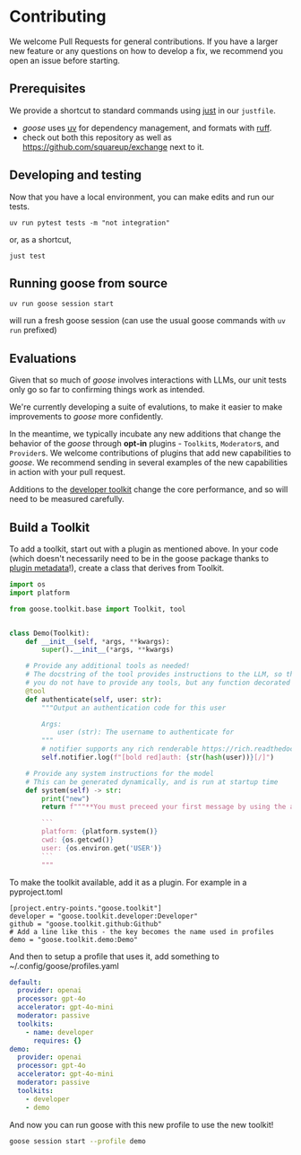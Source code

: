 # Contributing

We welcome Pull Requests for general contributions. If you have a larger new feature or any questions on how
to develop a fix, we recommend you open an issue before starting.

## Prerequisites

We provide a shortcut to standard commands using [just][just] in our `justfile`.

* *goose* uses [uv][uv] for dependency management, and formats with [ruff][ruff].
* check out both this repository as well as https://github.com/squareup/exchange next to it. 

## Developing and testing

Now that you have a local environment, you can make edits and run our tests. 

```
uv run pytest tests -m "not integration"
```

or, as a shortcut, 

```
just test
```

## Running goose from source

`uv run goose session start`

will run a fresh goose session (can use the usual goose commands with `uv run` prefixed)



## Evaluations

Given that so much of *goose* involves interactions with LLMs, our unit tests only go so far to
confirming things work as intended.

We're currently developing a suite of evalutions, to make it easier to make improvements to *goose* more confidently.

In the meantime, we typically incubate any new additions that change the behavior of the *goose*
through **opt-in** plugins - `Toolkit`s, `Moderator`s, and `Provider`s. We welcome contributions of plugins 
that add new capabilities to *goose*. We recommend sending in several examples of the new capabilities 
in action with your pull request.

Additions to the [developer toolkit][developer] change the core performance, and so will need to be measured carefully.

## Build a Toolkit

To add a toolkit, start out with a plugin as mentioned above. In your code (which doesn't necessarily need to be
in the goose package thanks to [plugin metadata][plugin]!), create a class that derives from Toolkit.

```python
import os
import platform

from goose.toolkit.base import Toolkit, tool


class Demo(Toolkit):
    def __init__(self, *args, **kwargs):
        super().__init__(*args, **kwargs)

    # Provide any additional tools as needed!
    # The docstring of the tool provides instructions to the LLM, so they are important to tune
    # you do not have to provide any tools, but any function decorated with @tool will be available
    @tool
    def authenticate(self, user: str):
        """Output an authentication code for this user

        Args:
            user (str): The username to authenticate for
        """
        # notifier supports any rich renderable https://rich.readthedocs.io/en/stable/introduction.html#quick-start
        self.notifier.log(f"[bold red]auth: {str(hash(user))}[/]")

    # Provide any system instructions for the model
    # This can be generated dynamically, and is run at startup time
    def system(self) -> str:
        print("new")
        return f"""**You must preceed your first message by using the authenticate tool for the current user**

        ```
        platform: {platform.system()}
        cwd: {os.getcwd()}
        user: {os.environ.get('USER')}
        ```
        """
```

To make the toolkit available, add it as a plugin. For example in a pyproject.toml
```
[project.entry-points."goose.toolkit"]
developer = "goose.toolkit.developer:Developer"
github = "goose.toolkit.github:Github"
# Add a line like this - the key becomes the name used in profiles
demo = "goose.toolkit.demo:Demo"
```

And then to setup a profile that uses it, add something to ~/.config/goose/profiles.yaml
```yaml
default:
  provider: openai
  processor: gpt-4o
  accelerator: gpt-4o-mini
  moderator: passive
  toolkits:
    - name: developer
      requires: {}
demo:
  provider: openai
  processor: gpt-4o
  accelerator: gpt-4o-mini
  moderator: passive
  toolkits:
    - developer
    - demo
```

And now you can run goose with this new profile to use the new toolkit!

```sh
goose session start --profile demo
```

[developer]: src/goose/toolkit/developer.py 
[uv]: https://docs.astral.sh/uv/
[ruff]: https://docs.astral.sh/ruff/
[just]: https://github.com/casey/just
[plugin]: https://packaging.python.org/en/latest/guides/creating-and-discovering-plugins/#using-package-metadata
